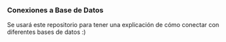 ### Conexiones a Base de Datos

Se usará este repositorio para tener una explicación de cómo conectar con diferentes bases de datos :)